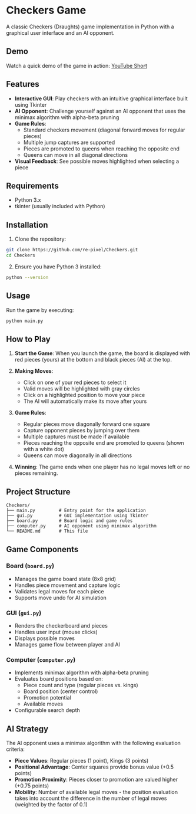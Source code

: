 # Checkers Game

A classic Checkers (Draughts) game implementation in Python with a graphical user interface and an AI opponent.

## Demo

Watch a quick demo of the game in action: [YouTube Short](https://youtube.com/shorts/Armk7SeV0G8?feature=share)

## Features

- **Interactive GUI**: Play checkers with an intuitive graphical interface built using Tkinter
- **AI Opponent**: Challenge yourself against an AI opponent that uses the minimax algorithm with alpha-beta pruning
- **Game Rules**: 
  - Standard checkers movement (diagonal forward moves for regular pieces)
  - Multiple jump captures are supported
  - Pieces are promoted to queens when reaching the opposite end
  - Queens can move in all diagonal directions
- **Visual Feedback**: See possible moves highlighted when selecting a piece

## Requirements

- Python 3.x
- tkinter (usually included with Python)

## Installation

1. Clone the repository:
```bash
git clone https://github.com/re-pixel/Checkers.git
cd Checkers
```

2. Ensure you have Python 3 installed:
```bash
python --version
```

## Usage

Run the game by executing:
```bash
python main.py
```

## How to Play

1. **Start the Game**: When you launch the game, the board is displayed with red pieces (yours) at the bottom and black pieces (AI) at the top.

2. **Making Moves**:
   - Click on one of your red pieces to select it
   - Valid moves will be highlighted with gray circles
   - Click on a highlighted position to move your piece
   - The AI will automatically make its move after yours

3. **Game Rules**:
   - Regular pieces move diagonally forward one square
   - Capture opponent pieces by jumping over them
   - Multiple captures must be made if available
   - Pieces reaching the opposite end are promoted to queens (shown with a white dot)
   - Queens can move diagonally in all directions

4. **Winning**: The game ends when one player has no legal moves left or no pieces remaining.

## Project Structure

```
Checkers/
├── main.py         # Entry point for the application
├── gui.py          # GUI implementation using Tkinter
├── board.py        # Board logic and game rules
├── computer.py     # AI opponent using minimax algorithm
└── README.md       # This file
```

## Game Components

### Board (`board.py`)
- Manages the game board state (8x8 grid)
- Handles piece movement and capture logic
- Validates legal moves for each piece
- Supports move undo for AI simulation

### GUI (`gui.py`)
- Renders the checkerboard and pieces
- Handles user input (mouse clicks)
- Displays possible moves
- Manages game flow between player and AI

### Computer (`computer.py`)
- Implements minimax algorithm with alpha-beta pruning
- Evaluates board positions based on:
  - Piece count and type (regular pieces vs. kings)
  - Board position (center control)
  - Promotion potential
  - Available moves
- Configurable search depth

## AI Strategy

The AI opponent uses a minimax algorithm with the following evaluation criteria:
- **Piece Values**: Regular pieces (1 point), Kings (3 points)
- **Positional Advantage**: Center squares provide bonus value (+0.5 points)
- **Promotion Proximity**: Pieces closer to promotion are valued higher (+0.75 points)
- **Mobility**: Number of available legal moves - the position evaluation takes into account the difference in the number of legal moves (weighted by the factor of 0.1)
